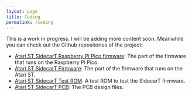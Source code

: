 ```yaml
---
layout: page
title: Coding
permalink: /coding
---
```


This is a work in progress. I will be adding more content soon. Meanwhile you can check out the Github repositories of the project:

- [Atari ST SidecarT Raspberry Pi Pico firmware](https://github.com/diegoparrilla/atarist-sidecart-raspberry-pico): The part of the firmware that runs on the Raspberry Pi Pico.
- [Atari ST SidecarT Firmware](https://github.com/diegoparrilla/atarist-sidecart-firmware): The part of the firmware that runs on the Atari ST.
- [Atari ST SidecarT Test ROM](https://github.com/diegoparrilla/atarist-sidecart-test-rom): A test ROM to test the SidecarT firmware.
- [Atari ST SidecarT PCB](https://github.com/diegoparrilla/atarist-sidecart-raspberry-pico/pcb): The PCB design files.

